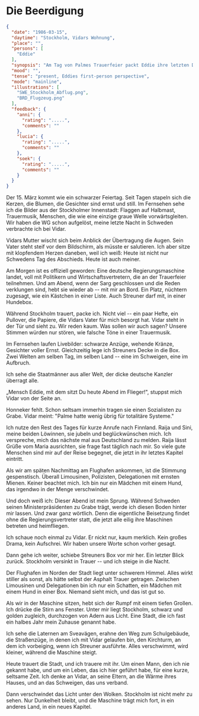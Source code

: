 # Die Beerdigung

```json
{
  "date": "1986-03-15",
  "daytime": "Stockholm, Vidars Wohnung",
  "place": "",
  "persons": [
    "Eddie"
  ],
  "synopsis": "Am Tag von Palmes Trauerfeier packt Eddie ihre letzten Dinge, verabschiedet sich von Vidar und steigt mit Streuner in die Regierungsmaschine – Abschied von Stockholm, Aufbruch in ein neues Kapitel.",
  "mood": "",
  "tense": "present, Eddies first-person perspective",
  "mode": "mainline",
  "illustrations": [
    "SWE_Stockholm_Abflug.png",
    "BRD_Flugzeug.png"
  ],
  "feedback": {
    "anni": {
      "rating": ".....",
      "comments": ""
    },
    "lucia": {
      "rating": ".....",
      "comments": ""
    },
    "soek": {
      "rating": ".....",
      "comments": ""
    }
  }
}
```

Der 15. März kommt wie ein schwarzer Feiertag. Seit Tagen stapeln sich die
Kerzen, die Blumen, die Gesichter sind ernst und still. Im Fernsehen sehe ich
die Bilder aus der Stockholmer Innenstadt: Flaggen auf Halbmast, Trauermusik,
Menschen, die wie eine einzige graue Welle vorwärtsgleiten. Wir haben die WG
schon aufgelöst, meine letzte Nacht in Schweden verbrachte ich bei Vidar.

Vidars Mutter wischt sich beim Anblick der Übertragung die Augen. Sein Vater
steht steif vor dem Bildschirm, als müsste er salutieren. Ich aber sitze mit
klopfendem Herzen daneben, weil ich weiß: Heute ist nicht nur Schwedens Tag des
Abschieds. Heute ist auch meiner.

Am Morgen ist es offiziell geworden: Eine deutsche Regierungsmaschine landet,
voll mit Politikern und Wirtschaftsvertretern, die an der Trauerfeier
teilnehmen. Und am Abend, wenn der Sarg geschlossen und die Reden verklungen
sind, hebt sie wieder ab -- mit mir an Bord. Ein Platz, nüchtern zugesagt, wie
ein Kästchen in einer Liste. Auch Streuner darf mit, in einer Hundebox.

Während Stockholm trauert, packe ich. Nicht viel -- ein paar Hefte, ein
Pullover, die Papiere, die Vidars Vater für mich besorgt hat. Vidar steht in der
Tür und sieht zu. Wir reden kaum. Was sollen wir auch sagen? Unsere Stimmen
würden nur stören, wie falsche Töne in einer Trauermusik.

Im Fernsehen laufen Livebilder: schwarze Anzüge, wehende Kränze, Gesichter
voller Ernst. Gleichzeitig lege ich Streuners Decke in die Box. Zwei Welten am
selben Tag, im selben Land -- eine im Schweigen, eine im Aufbruch.

Ich sehe die Staatmänner aus aller Welt, der dicke deutsche Kanzler überragt
alle.

„Mensch Eddie, mit dem sitzt Du heute Abend im Flieger!", stuppst mich Vidar von
der Seite an.

Honneker fehlt. Schon seltsam immerhin tragen sie einen Sozialisten zu Grabe.
Vidar meint: "Palme hatte wenig übrig für totalitäre Systeme."

Ich nutze den Rest des Tages für kurze Anrufe nach Finnland. Raija und Sini,
meine beiden Löwinnen, sie jubeln und beglückwünschen mich. Ich verspreche, mich
das nächste mal aus Deutschland zu melden. Raija lässt Grüße vom Maria
ausrichten, sie frage fast täglich nach mir. So viele gute Menschen sind mir auf
der Reise begegnet, die jetzt in ihr letztes Kapitel eintritt.

Als wir am späten Nachmittag am Flughafen ankommen, ist die Stimmung
gespenstisch. Überall Limousinen, Polizisten, Delegationen mit ernsten Mienen.
Keiner beachtet mich. Ich bin nur ein Mädchen mit einem Hund, das irgendwo in
der Menge verschwindet.

Und doch weiß ich: Dieser Abend ist mein Sprung. Während Schweden seinen
Ministerpräsidenten zu Grabe trägt, werde ich diesen Boden hinter mir lassen.
Und zwar ganz wörtlich. Denn die eigentliche Beisetzung findet ohne die
Regierungsvertreter statt, die jetzt alle eilig ihre Maschinen betreten und
heimfliegen.

Ich schaue noch einmal zu Vidar. Er nickt nur, kaum merklich. Kein großes Drama,
kein Aufschrei. Wir haben unsere Worte schon vorher gesagt.

Dann gehe ich weiter, schiebe Streuners Box vor mir her. Ein letzter Blick
zurück. Stockholm versinkt in Trauer -- und ich steige in die Nacht.

Der Flughafen im Norden der Stadt liegt unter schwerem Himmel. Alles wirkt
stiller als sonst, als hätte selbst der Asphalt Trauer getragen. Zwischen
Limousinen und Delegationen bin ich nur ein Schatten, ein Mädchen mit einem Hund
in einer Box. Niemand sieht mich, und das ist gut so.

Als wir in der Maschine sitzen, hebt sich der Rumpf mit einem tiefen Grollen.
Ich drücke die Stirn ans Fenster. Unter mir liegt Stockholm, schwarz und golden
zugleich, durchzogen von Adern aus Licht. Eine Stadt, die ich fast ein halbes
Jahr mein Zuhause genannt habe.

Ich sehe die Laternen am Sveavägen, erahne den Weg zum Schulgebäude, die
Straßenzüge, in denen ich mit Vidar gelaufen bin, den Kirchturm, an dem ich
vorbeiging, wenn ich Streuner ausführte. Alles verschwimmt, wird kleiner,
während die Maschine steigt.

Heute trauert die Stadt, und ich trauere mit ihr. Um einen Mann, den ich nie
gekannt habe, und um ein Leben, das ich hier geführt habe, für eine kurze,
seltsame Zeit. Ich denke an Vidar, an seine Eltern, an die Wärme ihres Hauses,
und an das Schweigen, das uns verband.

Dann verschwindet das Licht unter den Wolken. Stockholm ist nicht mehr zu sehen.
Nur Dunkelheit bleibt, und die Maschine trägt mich fort, in ein anderes Land, in
ein neues Kapitel.

